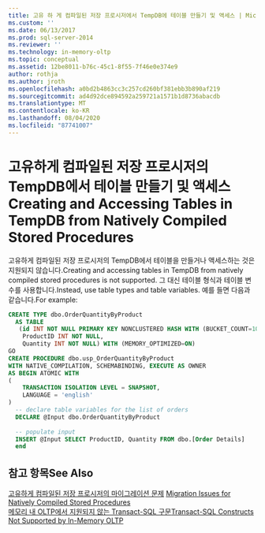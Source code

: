```yaml
---
title: 고유 하 게 컴파일된 저장 프로시저에서 TempDB에 테이블 만들기 및 액세스 | Microsoft Docs
ms.custom: ''
ms.date: 06/13/2017
ms.prod: sql-server-2014
ms.reviewer: ''
ms.technology: in-memory-oltp
ms.topic: conceptual
ms.assetid: 12be8011-b76c-45c1-8f55-7f46e0e374e9
author: rothja
ms.author: jroth
ms.openlocfilehash: a0bd2b4863cc3c257cd260bf381ebb3b890af219
ms.sourcegitcommit: ad4d92dce894592a259721a1571b1d8736abacdb
ms.translationtype: MT
ms.contentlocale: ko-KR
ms.lasthandoff: 08/04/2020
ms.locfileid: "87741007"
---
```

# <a name="creating-and-accessing-tables-in-tempdb-from-natively-compiled-stored-procedures"></a><span data-ttu-id="b6578-102">고유하게 컴파일된 저장 프로시저의 TempDB에서 테이블 만들기 및 액세스</span><span class="sxs-lookup"><span data-stu-id="b6578-102">Creating and Accessing Tables in TempDB from Natively Compiled Stored Procedures</span></span>
  <span data-ttu-id="b6578-103">고유하게 컴파일된 저장 프로시저의 TempDB에서 테이블을 만들거나 액세스하는 것은 지원되지 않습니다.</span><span class="sxs-lookup"><span data-stu-id="b6578-103">Creating and accessing tables in TempDB from natively compiled stored procedures is not supported.</span></span> <span data-ttu-id="b6578-104">그 대신 테이블 형식과 테이블 변수를 사용합니다.</span><span class="sxs-lookup"><span data-stu-id="b6578-104">Instead, use table types and table variables.</span></span> <span data-ttu-id="b6578-105">예를 들면 다음과 같습니다.</span><span class="sxs-lookup"><span data-stu-id="b6578-105">For example:</span></span>  
  
```sql  
CREATE TYPE dbo.OrderQuantityByProduct   
  AS TABLE   
   (id INT NOT NULL PRIMARY KEY NONCLUSTERED HASH WITH (BUCKET_COUNT=100000),   
    ProductID INT NOT NULL,   
    Quantity INT NOT NULL) WITH (MEMORY_OPTIMIZED=ON)  
GO  
CREATE PROCEDURE dbo.usp_OrderQuantityByProduct   
WITH NATIVE_COMPILATION, SCHEMABINDING, EXECUTE AS OWNER  
AS BEGIN ATOMIC WITH   
(  
    TRANSACTION ISOLATION LEVEL = SNAPSHOT,  
    LANGUAGE = 'english'  
)  
  -- declare table variables for the list of orders   
  DECLARE @Input dbo.OrderQuantityByProduct  
  
  -- populate input  
  INSERT @Input SELECT ProductID, Quantity FROM dbo.[Order Details]  
  end  
```  
  
## <a name="see-also"></a><span data-ttu-id="b6578-106">참고 항목</span><span class="sxs-lookup"><span data-stu-id="b6578-106">See Also</span></span>  
 <span data-ttu-id="b6578-107">[고유하게 컴파일된 저장 프로시저의 마이그레이션 문제](migration-issues-for-natively-compiled-stored-procedures.md) </span><span class="sxs-lookup"><span data-stu-id="b6578-107">[Migration Issues for Natively Compiled Stored Procedures](migration-issues-for-natively-compiled-stored-procedures.md) </span></span>  
 [<span data-ttu-id="b6578-108">메모리 내 OLTP에서 지원되지 않는 Transact-SQL 구문</span><span class="sxs-lookup"><span data-stu-id="b6578-108">Transact-SQL Constructs Not Supported by In-Memory OLTP</span></span>](transact-sql-constructs-not-supported-by-in-memory-oltp.md)  
  
  
